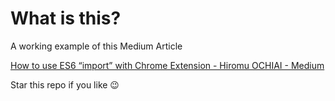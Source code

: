 # What is this?

A working example of this Medium Article

[How to use ES6 “import” with Chrome Extension - Hiromu OCHIAI - Medium](https://medium.com/@otiai10/how-to-use-es6-import-with-chrome-extension-bd5217b9c978)

Star this repo if you like 😉
